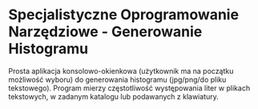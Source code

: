 # Specjalistyczne Oprogramowanie Narzędziowe - Generowanie Histogramu
Prosta aplikacja konsolowo-okienkowa (użytkownik ma na początku możliwość wyboru) do generowania histogramu (jpg/png/do pliku tekstowego). Program mierzy częstotliwość występowania liter w plikach tekstowych, w zadanym katalogu lub podawanych z klawiatury.
